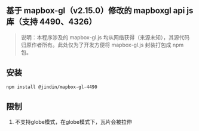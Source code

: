 ## 基于 mapbox-gl（v2.15.0）修改的 mapboxgl api js 库（支持 4490、4326）

> 说明：本程序涉及的 mapbox-gl.js 均从网络获得（来源未知），其源代码归原作者所有。此处仅为了开发方便将 mapbox-gl.js 封装打包成 npm 包。

## 安装

```
npm install @jindin/mapbox-gl-4490
```

## 限制
1. 不支持globe模式，在globe模式下，瓦片会被拉伸

